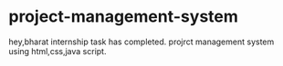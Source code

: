# project-management-system
hey,bharat internship task has completed. projrct management system using html,css,java script.
